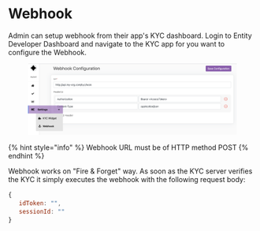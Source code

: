 # Webhook

Admin can setup webhook from their app's KYC dashboard. Login to Entity Developer Dashboard and navigate to the KYC app for you want to configure the Webhook.&#x20;

<figure><img src="../../.gitbook/assets/image.png" alt=""><figcaption></figcaption></figure>

{% hint style="info" %}
Webhook URL must be of HTTP method POST
{% endhint %}

Webhook works on "Fire & Forget" way. As soon as the KYC server verifies the KYC it simply executes the webhook with the following request body:

```javascript
{
   idToken: "",
   sessionId: ""
}
```

